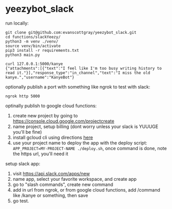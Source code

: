 # yeezybot_slack

run locally:
```
git clone git@github.com:evanscottgray/yeezybot_slack.git
cd functions/slackYeezy/
python3 -m venv ./venv/
source venv/bin/activate
pip3 install -r requirements.txt
python3 main.py

curl 127.0.0.1:5000/kanye
{"attachments":[{"text":"I feel like I'm too busy writing history to read it."}],"response_type":"in_channel","text":"I miss the old kanye.","username":"KanyeBot"}
```

optionally publish a port with something like ngrok to test with slack:
```
ngrok http 5000
```

optinally publish to google cloud functions:
1. create new project by going to https://console.cloud.google.com/projectcreate
2. name project, setup billing (dont worry unless your slack is YUUUGE you'll be fine)
3. install gcloud cli using directions [here](https://cloud.google.com/sdk/docs/#install_the_latest_cloud_tools_version_cloudsdk_current_version)
4. use your project name to deploy the app with the deploy script: `APP_PROJECT=MY-PROJECT-NAME ./deploy.sh`, once command is done, note the https url, you'll need it

setup slack app:

1. visit https://api.slack.com/apps/new
2. name app, select your favorite workspace, and create app
3. go to "slash commands", create new command
4. add in url from ngrok, or from google cloud functions, add /command like /kanye or something, then save
5. go test.

